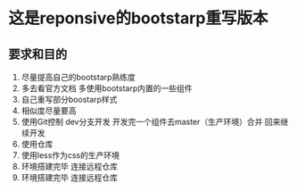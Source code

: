 # 这是reponsive的bootstarp重写版本

## 要求和目的
1. 尽量提高自己的bootstarp熟练度
2. 多去看官方文档 多使用bootstarp内置的一些组件
3. 自己重写部分boostarp样式
4. 相似度尽量要高
5. 使用Git控制 dev分支开发 开发完一个组件去master（生产环境）合并 回来继续开发
6. 使用仓库
7. 使用less作为css的生产环境
8. 环境搭建完毕 连接远程仓库
9. 环境搭建完毕 连接远程仓库









